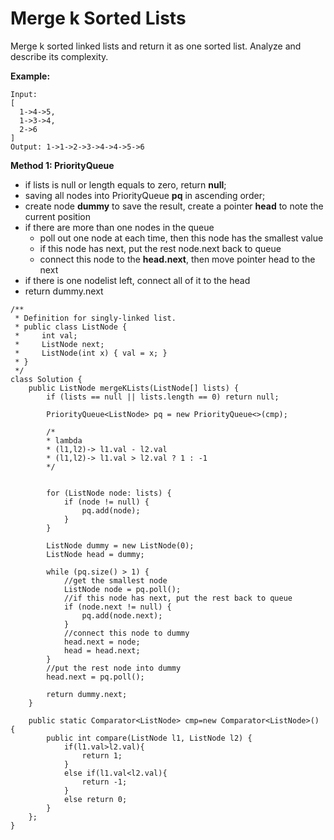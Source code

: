 # Merge k Sorted Lists

Merge k sorted linked lists and return it as one sorted list. Analyze and describe its complexity.

**Example:**
```
Input:
[
  1->4->5,
  1->3->4,
  2->6
]
Output: 1->1->2->3->4->4->5->6
```

**Method 1: PriorityQueue**

* if lists is null or length equals to zero, return **null**;
* saving all nodes into PriorityQueue **pq** in ascending order;
* create node **dummy** to save the result, create a pointer **head** to note the current position
* if there are more than one nodes in the queue
  * poll out one node at each time, then this node has the smallest value
  * if this node has next, put the rest node.next back to queue
  * connect this node to the **head.next**, then move pointer head to the next
* if there is one nodelist left, connect all of it to the head
* return dummy.next
  

```
/**
 * Definition for singly-linked list.
 * public class ListNode {
 *     int val;
 *     ListNode next;
 *     ListNode(int x) { val = x; }
 * }
 */
class Solution {
    public ListNode mergeKLists(ListNode[] lists) {
        if (lists == null || lists.length == 0) return null;
        
        PriorityQueue<ListNode> pq = new PriorityQueue<>(cmp);
        
        /*
        * lambda 
        * (l1,l2)-> l1.val - l2.val
        * (l1,l2)-> l1.val > l2.val ? 1 : -1
        */
        
        
        for (ListNode node: lists) {
            if (node != null) {
                pq.add(node);
            }
        }
        
        ListNode dummy = new ListNode(0);
        ListNode head = dummy;
        
        while (pq.size() > 1) {
            //get the smallest node
            ListNode node = pq.poll();
            //if this node has next, put the rest back to queue
            if (node.next != null) {
                pq.add(node.next);
            }
            //connect this node to dummy
            head.next = node;
            head = head.next;
        }
        //put the rest node into dummy
        head.next = pq.poll();
        
        return dummy.next;
    }
    
    public static Comparator<ListNode> cmp=new Comparator<ListNode>() {
        public int compare(ListNode l1, ListNode l2) {
            if(l1.val>l2.val){
                return 1;
            }
            else if(l1.val<l2.val){
                return -1;
            }
            else return 0;
        }
    };
}
```
